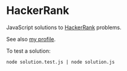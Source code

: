 HackerRank
==========

JavaScript solutions to <a href="http://www.hackerrank.com">HackerRank</a> problems. 

See also <a href="https://www.hackerrank.com/andregs">my profile</a>.

To test a solution:

```
node solution.test.js | node solution.js
```
